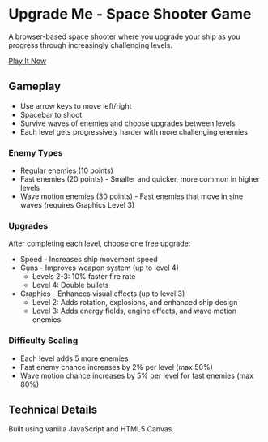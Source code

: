 # Upgrade Me - Space Shooter Game

A browser-based space shooter where you upgrade your ship as you progress through increasingly challenging levels.

[Play It Now](https://bsharpe.github.io/upgrade_me/)

## Gameplay

- Use arrow keys to move left/right
- Spacebar to shoot
- Survive waves of enemies and choose upgrades between levels
- Each level gets progressively harder with more challenging enemies

### Enemy Types

- Regular enemies (10 points)
- Fast enemies (20 points) - Smaller and quicker, more common in higher levels
- Wave motion enemies (30 points) - Fast enemies that move in sine waves (requires Graphics Level 3)

### Upgrades

After completing each level, choose one free upgrade:
- Speed - Increases ship movement speed
- Guns - Improves weapon system (up to level 4)
  - Levels 2-3: 10% faster fire rate
  - Level 4: Double bullets
- Graphics - Enhances visual effects (up to level 3)
  - Level 2: Adds rotation, explosions, and enhanced ship design
  - Level 3: Adds energy fields, engine effects, and wave motion enemies

### Difficulty Scaling

- Each level adds 5 more enemies
- Fast enemy chance increases by 2% per level (max 50%)
- Wave motion chance increases by 5% per level for fast enemies (max 80%)

## Technical Details

Built using vanilla JavaScript and HTML5 Canvas. 